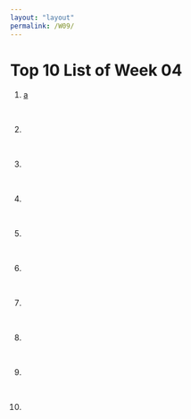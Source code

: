 ```yaml
---
layout: "layout"
permalink: /W09/
---
```


# Top 10 List of Week 04

1. [a](https://youtube.com)<br>


<br>

2. []()<br>


<br>

3. []()<br>


<br>

4. []()<br>


<br>

5. []()<br>


<br>

6. []()<br>


<br>

7. []()<br>


<br>

8. []()<br>


<br>

9. []()<br>


<br>

10. []()<br>

<br>
<br>
<br>
<br>